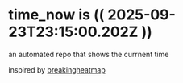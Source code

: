 # time_now is (( 2025-09-23T23:15:00.202Z ))

an automated repo that shows the currnent time

inspired by [breakingheatmap](https://github.com/breakingheatmap/breakingheatmap)